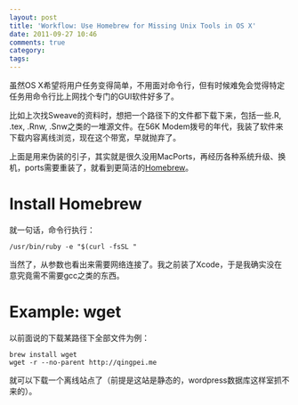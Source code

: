 ```yaml
---
layout: post
title: 'Workflow: Use Homebrew for Missing Unix Tools in OS X'
date: 2011-09-27 10:46
comments: true
category: 
tags:
---
```

    

虽然OS X希望将用户任务变得简单，不用面对命令行，但有时候难免会觉得特定任务用命令行比上网找个专门的GUI软件好多了。

比如上次找Sweave的资料时，想把一个路径下的文件都下载下来，包括一些.R, .tex, .Rnw, .Snw之类的一堆源文件。在56K Modem拨号的年代，我装了软件来下载内容离线浏览，现在这个带宽，早就抛弃了。

上面是用来伪装的引子，其实就是很久没用MacPorts，再经历各种系统升级、换机，ports需要重装了，就看到更简洁的[Homebrew](http://mxcl.github.com/homebrew/)。

# Install Homebrew

就一句话，命令行执行：

    
    /usr/bin/ruby -e "$(curl -fsSL "

当然了，从参数也看出来需要网络连接了。我之前装了Xcode，于是我确实没在意究竟需不需要gcc之类的东西。

# Example: wget

以前面说的下载某路径下全部文件为例：

    
    brew install wget
    wget -r --no-parent http://qingpei.me
    

就可以下载一个离线站点了（前提是这站是静态的，wordpress数据库这样室抓不来的）。
